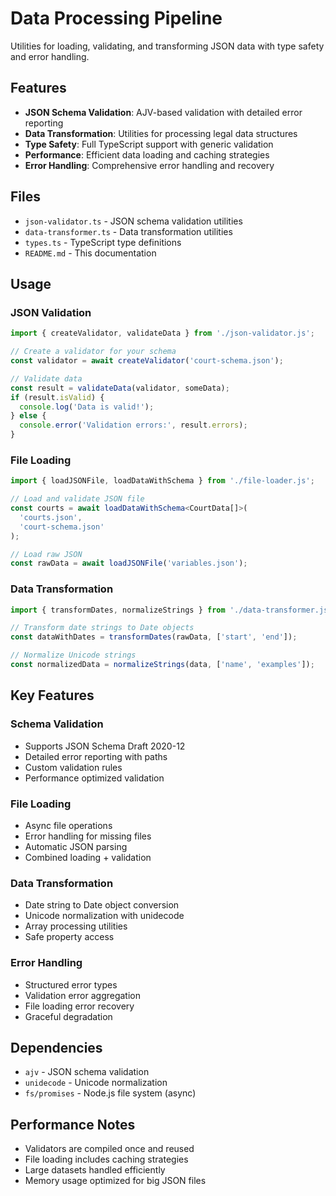 # Data Processing Pipeline

Utilities for loading, validating, and transforming JSON data with type safety and error handling.

## Features

- **JSON Schema Validation**: AJV-based validation with detailed error reporting
- **Data Transformation**: Utilities for processing legal data structures
- **Type Safety**: Full TypeScript support with generic validation
- **Performance**: Efficient data loading and caching strategies
- **Error Handling**: Comprehensive error handling and recovery 

## Files

- `json-validator.ts` - JSON schema validation utilities
- `data-transformer.ts` - Data transformation utilities
- `types.ts` - TypeScript type definitions
- `README.md` - This documentation

## Usage

### JSON Validation
```typescript
import { createValidator, validateData } from './json-validator.js';

// Create a validator for your schema
const validator = await createValidator('court-schema.json');

// Validate data
const result = validateData(validator, someData);
if (result.isValid) {
  console.log('Data is valid!');
} else {
  console.error('Validation errors:', result.errors);
}
```

### File Loading
```typescript
import { loadJSONFile, loadDataWithSchema } from './file-loader.js';

// Load and validate JSON file
const courts = await loadDataWithSchema<CourtData[]>(
  'courts.json',
  'court-schema.json'
);

// Load raw JSON
const rawData = await loadJSONFile('variables.json');
```

### Data Transformation
```typescript
import { transformDates, normalizeStrings } from './data-transformer.js';

// Transform date strings to Date objects
const dataWithDates = transformDates(rawData, ['start', 'end']);

// Normalize Unicode strings
const normalizedData = normalizeStrings(data, ['name', 'examples']);
```

## Key Features

### Schema Validation
- Supports JSON Schema Draft 2020-12
- Detailed error reporting with paths
- Custom validation rules
- Performance optimized validation

### File Loading
- Async file operations
- Error handling for missing files
- Automatic JSON parsing
- Combined loading + validation

### Data Transformation
- Date string to Date object conversion
- Unicode normalization with unidecode
- Array processing utilities
- Safe property access

### Error Handling
- Structured error types
- Validation error aggregation
- File loading error recovery
- Graceful degradation

## Dependencies

- `ajv` - JSON schema validation
- `unidecode` - Unicode normalization
- `fs/promises` - Node.js file system (async)

## Performance Notes

- Validators are compiled once and reused
- File loading includes caching strategies
- Large datasets handled efficiently
- Memory usage optimized for big JSON files
